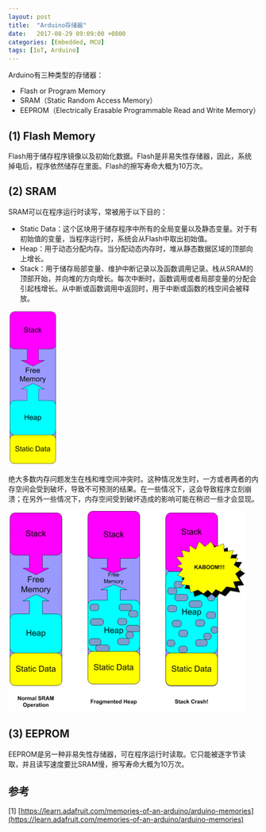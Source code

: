 ```yaml
---
layout: post
title:  "Arduino存储器"
date:   2017-08-29 09:09:00 +0800
categories: [Embedded, MCU]
tags: [IoT, Arduino]
---
```


Arduino有三种类型的存储器：

- Flash or Program Memory
- SRAM（Static Random     Access Memory）
- EEPROM（Electrically     Erasable Programmable Read and Write Memory）

## (1) Flash Memory 

Flash用于储存程序镜像以及初始化数据。Flash是非易失性存储器，因此，系统掉电后，程序依然储存在里面。Flash的擦写寿命大概为10万次。

## (2) SRAM 

SRAM可以在程序运行时读写，常被用于以下目的：

- Static Data：这个区块用于储存程序中所有的全局变量以及静态变量。对于有初始值的变量，当程序运行时，系统会从Flash中取出初始值。
- Heap：用于动态分配内存。当分配动态内存时，堆从静态数据区域的顶部向上增长。
- Stack：用于储存局部变量、维护中断记录以及函数调用记录。栈从SRAM的顶部开始，并向堆的方向增长。每次中断时，函数调用或者局部变量的分配会引起栈增长。从中断或函数调用中返回时，用于中断或函数的栈空间会被释放。

![1](/assets/img/2017-08-29-arduino_memories.assets/1.png)

绝大多数内存问题发生在栈和堆空间冲突时。这种情况发生时，一方或者两者的内存空间会受到破坏，导致不可预测的结果。在一些情况下，这会导致程序立刻崩溃；在另外一些情况下，内存空间受到破坏造成的影响可能在稍迟一些才会显现。

![2](/assets/img/2017-08-29-arduino_memories.assets/2.png)

## (3) EEPROM

EEPROM是另一种非易失性存储器，可在程序运行时读取。它只能被逐字节读取，并且读写速度要比SRAM慢，擦写寿命大概为10万次。

## 参考

[1] [https://learn.adafruit.com/memories-of-an-arduino/arduino-memories](https://learn.adafruit.com/memories-of-an-arduino/arduino-memories)